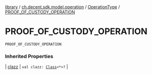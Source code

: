 [library](../../index.md) / [ch.decent.sdk.model.operation](../index.md) / [OperationType](index.md) / [PROOF_OF_CUSTODY_OPERATION](./-p-r-o-o-f_-o-f_-c-u-s-t-o-d-y_-o-p-e-r-a-t-i-o-n.md)

# PROOF_OF_CUSTODY_OPERATION

`PROOF_OF_CUSTODY_OPERATION`

### Inherited Properties

| [clazz](clazz.md) | `val clazz: `[`Class`](http://docs.oracle.com/javase/6/docs/api/java/lang/Class.html)`<*>?` |

